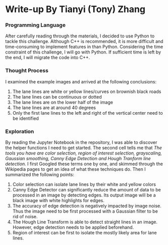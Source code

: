 # Write-up By Tianyi (Tony) Zhang

### Programming Language
After carefully reading through the materials, I decided to use Python to tackle this challenge. Although C++ is recommended, it is more difficult and time-consuming to implement features in than Python. Considering the time constraint of this challenge, I will go with Python. If sufficient time is left by the end, I will migrate the code into C++.

### Thought Process
I examined the example images and arrived at the following conclusions:
1. The lane lines are white or yellow lines/curves on brownish black roads
2. The lane lines can be continuous or dotted
3. The lane lines are on the lower half of the image
4. The lane lines are at around 40 degrees
5. Only the first lane lines to the left and right of the vertical center need to be identified

### Exploration
By reading the Jupyter Notebook in the repository, I was able to discover the helper functions I need to get started. The second cell tells me that *The tools you have are color selection, region of interest selection, grayscaling, Gaussian smoothing, Canny Edge Detection and Hough Tranform line detection.* I first Googled these terms one by one, and skimmed through the Wikipedia pages to get an idea of what these techniques do. Then I summarized the following points:
1. Color selection can isolate lane lines by their white and yellow colors
2. Canny Edge Detector can significantly reduce the amount of data to be processed in an image by detecting edges. Its output image will be a black image with white highlights for edges.
3. The accuracy of edge detection is negatively impacted by image noise. Thus the image need to be first processed with a Gaussian filter to be rid of noise.
4. The Hough Line Transform is able to detect straight lines in an image. However, edge detection needs to be applied beforehand.
5. Region of interest can be first to isolate the mostly likely area for lane lines.
